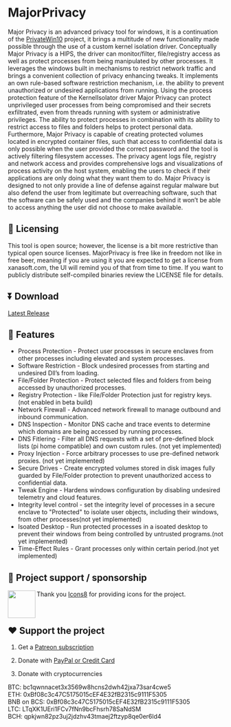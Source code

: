 # MajorPrivacy
Major Privacy is an advanced privacy tool for windows, it is a continuation of the [PrivateWin10](https://github.com/DavidXanatos/priv10) project, it brings a multitude of new functionality made possible through the use of a custom kernel isolation driver. Conceptually Major Privacy is a HIPS, the driver can monitor/filter, file/registry access as well as protect processes from being manipulated by other processes. It leverages the windows built in mechanisms to restrict network traffic and brings a convenient collection of privacy enhancing tweaks. It implements an own rule-based software restriction mechanism, i.e. the ability to prevent unauthorized or undesired applications from running. Using the process protection feature of the KernelIsolator driver Major Privacy can protect unprivileged user processes from being compromised and their secrets exfiltrated, even from threads running with system or administrative privileges. The ability to protect processes in combination with its ability to restrict access to files and folders helps to protect personal data. Furthermore, Major Privacy is capable of creating protected volumes located in encrypted container files, such that access to confidential data is only possible when the user provided the correct password and the tool is actively filtering filesystem accesses. The privacy agent logs file, registry and network access and provides comprehensive logs and visualizations of process activity on the host system, enabling the users to check if their applications are only doing what they want them to do. Major Privacy is designed to not only provide a line of defense against regular malware but also defend the user from legitimate but overreaching software, such that the software can be safely used and the companies behind it won’t be able to access anything the user did not choose to make available.

## 🤝 Licensing 
This tool is open source; however, the license is a bit more restrictive than typical open source licenses. 
MajorPrivacy is free like in freedom not like in free beer, meaning if you are using it you are expected to get a license from xanasoft.com, the UI will remind you of that from time to time.
If you want to publicly distribute self-compiled binaries review the LICENSE file for details.

## ⏬ Download

[Latest Release](https://github.com/xanasoft/MajorPrivacy/releases/latest)

## 🚀 Features

* Process Protection - Protect user processes in secure enclaves from other processes including elevated and system processes.
* Software Restriction - Block undesired processes from starting and undesired Dll’s from loading.
* File/Folder Protection - Protect selected files and folders from being accessed by unauthorized processes.
* Registry Protection - like File/Folder Protection just for registry keys. (not enabled in beta build)
* Network Firewall - Advanced network firewall to manage outbound and inbound communication.
* DNS Inspection - Monitor DNS cache and trace events to determine which domains are being accessed by running processes.
* DNS Fitlering - Filter all DNS requests with a set of pre-defined block lists (pi home compatible) and own custom rules. (not yet implemented)
* Proxy Injection - Force arbitrary processes to use pre-defined network proxies. (not yet implemented)
* Secure Drives - Create encrypted volumes stored in disk images fully guarded by File/Folder protection to prevent unauthorized access to confidential data.
* Tweak Engine - Hardens windows configuration by disabling undesired telemetry and cloud features.
* Integrity level control - set the integrity level of processes in a secure enclave to "Protected" to isolate user objects, including their windows, from other processes(not yet implemented)
* Isoated Desktop - Run protected processes in a isoated desktop to prevent their windows from being controlled by untrusted programs.(not yet implemented)
* Time-Effect Rules - Grant processes only within certain period.(not yet implemented)


## 📌 Project support / sponsorship

[<img align="left" height="64" width="64" src="https://github.com/sandboxie-plus/Sandboxie/raw/master/.github/images/Icons8_logo.png">](https://icons8.de/)Thank you [Icons8](https://icons8.de/) for providing icons for the project.
<br>
<br>
<br>

## ❤️ Support the project

1. Get a [Patreon subscription](https://www.patreon.com/DavidXanatos) <br>

2. Donate with [PayPal or Credit Card](https://sandboxie-plus.com/go.php?to=donate) <br>

3. Donate with cryptocurrencies <br>

BTC: bc1qwnnacet3x3569w8hcns2dwh42jxa73sar4cwe5 <br>
ETH: 0xBf08c3c47C5175015cEF4E32fB2315c9111F5305 <br>
BNB on BCS: 0xBf08c3c47C5175015cEF4E32fB2315c9111F5305 <br>
LTC: LTqXK1UEri1FCv7fNn9bcFhsrh78SaNdSM <br>
BCH: qpkjwn82pz3uj2jdzhv43tmaej2ftzyp8qe0er6ld4 <br>

